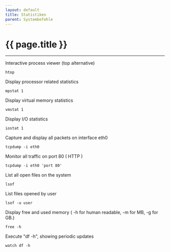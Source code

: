 ```yaml
---
layout: default
title: Statistiken
parent: Systembefehle
---
```


# {{ page.title }}

______________________________________________________________________

Interactive process viewer (top alternative)

`htop`

Display processor related statistics

`mpstat 1`

Display virtual memory statistics

`vmstat 1`

Display I/O statistics

`iostat 1`

Capture and display all packets on interface eth0

`tcpdump -i eth0`

Monitor all traffic on port 80 ( HTTP )

`tcpdump -i eth0 'port 80'`

List all open files on the system

`lsof`

List files opened by user

`lsof -u user`

Display free and used memory ( -h for human readable, -m for MB, -g for GB.)

`free -h`

Execute "df -h", showing periodic updates

`watch df -h`
